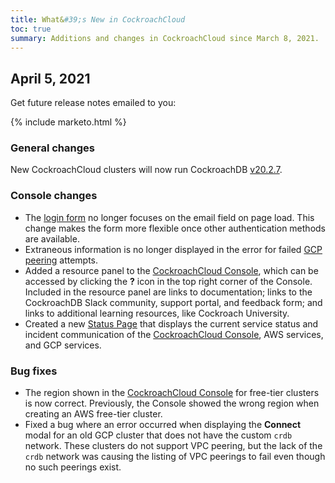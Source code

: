 ```yaml
---
title: What&#39;s New in CockroachCloud
toc: true
summary: Additions and changes in CockroachCloud since March 8, 2021.
---
```


## April 5, 2021

Get future release notes emailed to you:

{% include marketo.html %}

### General changes

New CockroachCloud clusters will now run CockroachDB [v20.2.7](v20.2.7.html).

### Console changes

- The [login form](https://cockroachlabs.cloud/login) no longer focuses on the email field on page load. This change makes the form more flexible once other authentication methods are available.
- Extraneous information is no longer displayed in the error for failed [GCP peering](../cockroachcloud/network-authorization.html#vpc-peering) attempts.
- Added a resource panel to the [CockroachCloud Console](https://cockroachlabs.cloud), which can be accessed by clicking the **?** icon in the top right corner of the Console. Included in the resource panel are links to documentation; links to the CockroachDB Slack community, support portal, and feedback form; and links to additional learning resources, like Cockroach University. 
- Created a new [Status Page](https://status.cockroachlabs.cloud) that displays the current service status and incident communication of the [CockroachCloud Console](https://cockroachlabs.cloud), AWS services, and GCP services.

### Bug fixes

- The region shown in the [CockroachCloud Console](https://cockroachlabs.cloud) for free-tier clusters is now correct. Previously, the Console showed the wrong region when creating an AWS free-tier cluster.
- Fixed a bug where an error occurred when displaying the **Connect** modal for an old GCP cluster that does not have the custom `crdb` network. These clusters do not support VPC peering, but the lack of the `crdb` network was causing the listing of VPC peerings to fail even though no such peerings exist.
